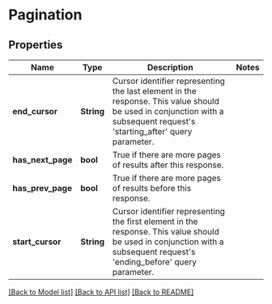 # Pagination

## Properties
Name | Type | Description | Notes
------------ | ------------- | ------------- | -------------
**end_cursor** | **String** | Cursor identifier representing the last element in the response. This value should be used in conjunction with a subsequent request's 'starting_after' query parameter. | 
**has_next_page** | **bool** | True if there are more pages of results after this response. | 
**has_prev_page** | **bool** | True if there are more pages of results before this response. | 
**start_cursor** | **String** | Cursor identifier representing the first element in the response. This value should be used in conjunction with a subsequent request's 'ending_before' query parameter. | 

[[Back to Model list]](../README.md#documentation-for-models) [[Back to API list]](../README.md#documentation-for-api-endpoints) [[Back to README]](../README.md)


